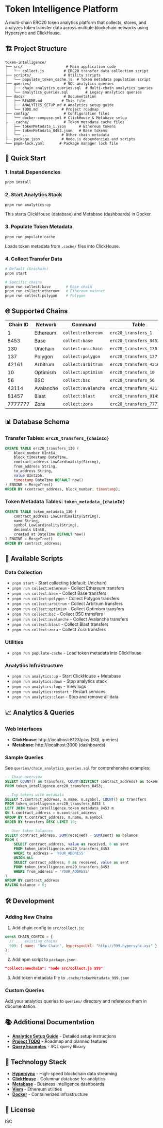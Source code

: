 # Token Intelligence Platform

A multi-chain ERC20 token analytics platform that collects, stores, and analyzes token transfer data across multiple blockchain networks using Hypersync and ClickHouse.

## 🏗️ Project Structure

```
token-intelligence/
├── src/                    # Main application code
│   └── collect.js         # ERC20 transfer data collection script
├── scripts/               # Utility scripts
│   └── populate_token_cache.js  # Token metadata population script
├── queries/               # SQL analytics queries
│   ├── chain_analytics_queries.sql  # Multi-chain analytics queries
│   └── analytics_queries.sql        # Legacy analytics queries
├── docs/                  # Documentation
│   ├── README.md         # This file
│   ├── ANALYTICS_SETUP.md # Analytics setup guide
│   └── TODO.md           # Project roadmap
├── config/                # Configuration files
│   └── docker-compose.yml # ClickHouse & Metabase setup
├── .cache/                # Token metadata cache files
│   ├── tokenMetadata_1.json      # Ethereum tokens
│   ├── tokenMetadata_8453.json   # Base tokens
│   └── ...               # Other chain metadata
├── package.json          # Node.js dependencies and scripts
└── pnpm-lock.yaml       # Package manager lock file
```

## 🚀 Quick Start

### 1. Install Dependencies

```bash
pnpm install
```

### 2. Start Analytics Stack

```bash
pnpm run analytics:up
```

This starts ClickHouse (database) and Metabase (dashboards) in Docker.

### 3. Populate Token Metadata

```bash
pnpm run populate-cache
```

Loads token metadata from `.cache/` files into ClickHouse.

### 4. Collect Transfer Data

```bash
# Default (Unichain)
pnpm start

# Specific chains
pnpm run collect:base       # Base chain
pnpm run collect:ethereum   # Ethereum mainnet
pnpm run collect:polygon    # Polygon
```

## 🌐 Supported Chains

| Chain ID | Network   | Command             | Table                     |
| -------- | --------- | ------------------- | ------------------------- |
| 1        | Ethereum  | `collect:ethereum`  | `erc20_transfers_1`       |
| 8453     | Base      | `collect:base`      | `erc20_transfers_8453`    |
| 130      | Unichain  | `collect:unichain`  | `erc20_transfers_130`     |
| 137      | Polygon   | `collect:polygon`   | `erc20_transfers_137`     |
| 42161    | Arbitrum  | `collect:arbitrum`  | `erc20_transfers_42161`   |
| 10       | Optimism  | `collect:optimism`  | `erc20_transfers_10`      |
| 56       | BSC       | `collect:bsc`       | `erc20_transfers_56`      |
| 43114    | Avalanche | `collect:avalanche` | `erc20_transfers_43114`   |
| 81457    | Blast     | `collect:blast`     | `erc20_transfers_81457`   |
| 7777777  | Zora      | `collect:zora`      | `erc20_transfers_7777777` |

## 📊 Database Schema

### Transfer Tables: `erc20_transfers_{chainId}`

```sql
CREATE TABLE erc20_transfers_130 (
    block_number UInt64,
    block_timestamp DateTime,
    contract_address LowCardinality(String),
    from_address String,
    to_address String,
    value UInt256,
    timestamp DateTime DEFAULT now()
) ENGINE = MergeTree()
ORDER BY (contract_address, block_number, timestamp);
```

### Token Metadata Tables: `token_metadata_{chainId}`

```sql
CREATE TABLE token_metadata_130 (
    contract_address LowCardinality(String),
    name String,
    symbol LowCardinality(String),
    decimals UInt8,
    created_at DateTime DEFAULT now()
) ENGINE = MergeTree()
ORDER BY contract_address;
```

## 🔧 Available Scripts

### Data Collection

- `pnpm start` - Start collecting (default: Unichain)
- `pnpm run collect:ethereum` - Collect Ethereum transfers
- `pnpm run collect:base` - Collect Base transfers
- `pnpm run collect:polygon` - Collect Polygon transfers
- `pnpm run collect:arbitrum` - Collect Arbitrum transfers
- `pnpm run collect:optimism` - Collect Optimism transfers
- `pnpm run collect:bsc` - Collect BSC transfers
- `pnpm run collect:avalanche` - Collect Avalanche transfers
- `pnpm run collect:blast` - Collect Blast transfers
- `pnpm run collect:zora` - Collect Zora transfers

### Utilities

- `pnpm run populate-cache` - Load token metadata into ClickHouse

### Analytics Infrastructure

- `pnpm run analytics:up` - Start ClickHouse + Metabase
- `pnpm run analytics:down` - Stop analytics stack
- `pnpm run analytics:logs` - View logs
- `pnpm run analytics:restart` - Restart services
- `pnpm run analytics:clean` - Stop and remove all data

## 📈 Analytics & Queries

### Web Interfaces

- **ClickHouse**: http://localhost:8123/play (SQL queries)
- **Metabase**: http://localhost:3000 (dashboards)

### Sample Queries

See `queries/chain_analytics_queries.sql` for comprehensive examples:

```sql
-- Chain overview
SELECT COUNT() as transfers, COUNT(DISTINCT contract_address) as tokens
FROM token_intelligence.erc20_transfers_8453;

-- Top tokens with metadata
SELECT t.contract_address, m.name, m.symbol, COUNT() as transfers
FROM token_intelligence.erc20_transfers_8453 t
LEFT JOIN token_intelligence.token_metadata_8453 m
ON t.contract_address = m.contract_address
GROUP BY t.contract_address, m.name, m.symbol
ORDER BY transfers DESC LIMIT 10;

-- User token balances
SELECT contract_address, SUM(received) - SUM(sent) as balance
FROM (
    SELECT contract_address, value as received, 0 as sent
    FROM token_intelligence.erc20_transfers_8453
    WHERE to_address = 'YOUR_ADDRESS'
    UNION ALL
    SELECT contract_address, 0 as received, value as sent
    FROM token_intelligence.erc20_transfers_8453
    WHERE from_address = 'YOUR_ADDRESS'
)
GROUP BY contract_address
HAVING balance > 0;
```

## 🛠️ Development

### Adding New Chains

1. Add chain config to `src/collect.js`:

```javascript
const CHAIN_CONFIG = {
  // ... existing chains
  999: { name: "New Chain", hypersyncUrl: "http://999.hypersync.xyz" },
};
```

2. Add npm script to `package.json`:

```json
"collect:newchain": "node src/collect.js 999"
```

3. Add token metadata file to `.cache/tokenMetadata_999.json`

### Custom Queries

Add your analytics queries to `queries/` directory and reference them in documentation.

## 📚 Additional Documentation

- **[Analytics Setup Guide](ANALYTICS_SETUP.md)** - Detailed setup instructions
- **[Project TODO](TODO.md)** - Roadmap and planned features
- **[Query Examples](../queries/)** - SQL query library

## 🔗 Technology Stack

- **[Hypersync](https://docs.envio.dev/docs/hypersync)** - High-speed blockchain data streaming
- **[ClickHouse](https://clickhouse.com/)** - Columnar database for analytics
- **[Metabase](https://www.metabase.com/)** - Business intelligence dashboards
- **[Viem](https://viem.sh/)** - Ethereum utilities
- **[Docker](https://www.docker.com/)** - Containerized infrastructure

## 📄 License

ISC
